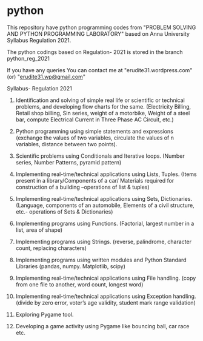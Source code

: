 # python
This repository have python programming codes from "PROBLEM SOLVING AND PYTHON PROGRAMMING LABORATORY" based on Anna University Syllabus Regulation 2021.

The python codings based on Regulation- 2021 is stored in the branch python_reg_2021

If you have any queries You can contact me at "erudite31.wordpress.com" (or) "erudite31.wp@gmail.com"

Syllabus- Regulation 2021

1. Identification and solving of simple real life or scientific or technical problems, and developing flow charts for the same. (Electricity Billing, Retail shop billing, Sin series, weight of a motorbike, Weight of a steel bar, compute Electrical Current in Three Phase AC Circuit, etc.) 

2. Python programming using simple statements and expressions (exchange the values of two variables, circulate the values of n variables, distance between two points). 

3. Scientific problems using Conditionals and Iterative loops. (Number series, Number Patterns, pyramid pattern) 

4. Implementing real-time/technical applications using Lists, Tuples. (Items present in a library/Components of a car/ Materials required for construction of a building –operations of list & tuples) 

5. Implementing real-time/technical applications using Sets, Dictionaries. (Language, components of an automobile, Elements of a civil structure, etc.- operations of Sets & Dictionaries) 

6. Implementing programs using Functions. (Factorial, largest number in a list, area of shape) 

7. Implementing programs using Strings. (reverse, palindrome, character count, replacing characters) 

8. Implementing programs using written modules and Python Standard Libraries (pandas, numpy. Matplotlib, scipy) 

9. Implementing real-time/technical applications using File handling. (copy from one file to another, word count, longest word) 

10. Implementing real-time/technical applications using Exception handling. (divide by zero error, voter’s age validity, student mark range validation) 

11. Exploring Pygame tool. 

12. Developing a game activity using Pygame like bouncing ball, car race etc.


